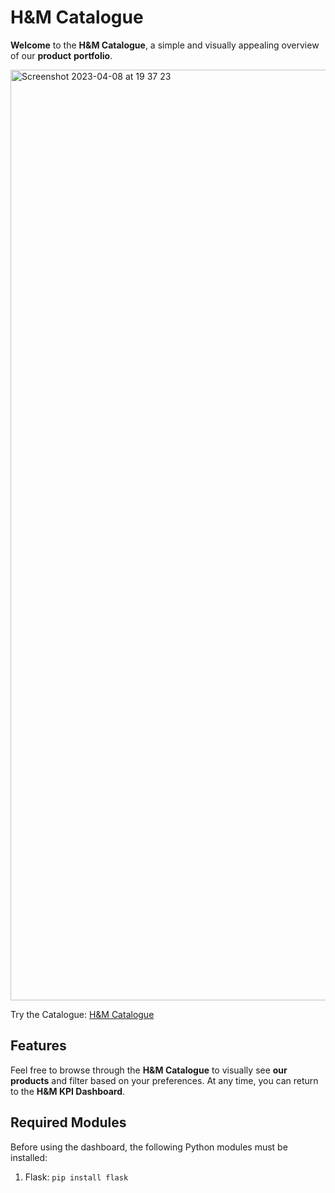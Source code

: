 # H&M Catalogue

**Welcome** to the **H&M Catalogue**, a simple and visually appealing overview of our **product** **portfolio**.

<img width="1489" alt="Screenshot 2023-04-08 at 19 37 23" src="https://user-images.githubusercontent.com/60471340/230737081-391a9060-a995-4eb4-a1b8-8d6078e848d5.png">

Try the Catalogue: [H&M Catalogue](https://maxharrison.de/)

## Features

Feel free to browse through the **H&M Catalogue** to visually see **our products** and filter based on your preferences. 
At any time, you can return to the **H&M KPI Dashboard**.

## Required Modules

Before using the dashboard, the following Python modules must be installed:

1. Flask: `pip install flask`
